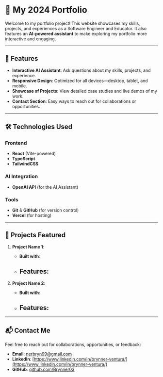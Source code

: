 # 🚀 My 2024 Portfolio

Welcome to my portfolio project! This website showcases my skills, projects, and experiences as a Software Engineer and Educator. It also features an **AI-powered assistant** to make exploring my portfolio more interactive and engaging.

---

## 📌 Features

- **Interactive AI Assistant**: Ask questions about my skills, projects, and experience.
- **Responsive Design**: Optimized for all devices—desktop, tablet, and mobile.
- **Showcase of Projects**: View detailed case studies and live demos of my work.
- **Contact Section**: Easy ways to reach out for collaborations or opportunities.

---

## 🛠️ Technologies Used

### Frontend

- **React** (Vite-powered)
- **TypeScript**
- **TailwindCSS**

### AI Integration

- **OpenAI API** (for the AI Assistant)

### Tools

- **Git** & **GitHub** (for version control)
- **Vercel** (for hosting)

---

## 🌟 Projects Featured

1. **Project Name 1**:

   - **Built with**:
   - ## **Features**:

2. **Project Name 2**:
   - **Built with**:
   - ## **Features**:

---

## 📬 Contact Me

Feel free to reach out for collaborations, opportunities, or feedback:

- **Email**: [nerbryn99@gmail.com](mailto:nerbryn99@gmail.com)
- **LinkedIn**: [https://www.linkedin.com/in/brynner-ventura/](https://www.linkedin.com/in/brynner-ventura/)
- **GitHub**: [github.com/Brynner03](https://github.com/Brynner03)
